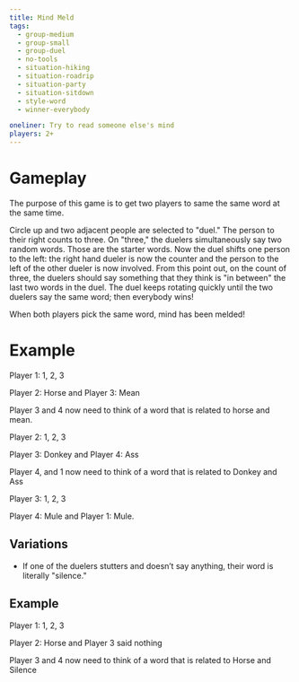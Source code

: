 ```yaml
---
title: Mind Meld
tags:
  - group-medium
  - group-small
  - group-duel
  - no-tools
  - situation-hiking
  - situation-roadrip
  - situation-party
  - situation-sitdown
  - style-word
  - winner-everybody

oneliner: Try to read someone else's mind
players: 2+
---
```

# Gameplay
The purpose of this game is to get two players to same the same word at the same time.

Circle up and two adjacent people are selected to "duel." The person to their right counts to three. On "three," the duelers simultaneously say two random words. Those are the starter words. Now the duel shifts one person to the left: the right hand dueler is now the counter and the person to the left of the other dueler is now involved. From this point out, on the count of three, the duelers should say something that they think is "in between" the last two words in the duel. The duel keeps rotating quickly until the two duelers say the same word; then everybody wins!

When both players pick the same word, mind has been melded!

# Example
Player 1: 1, 2, 3

Player 2: Horse and Player 3: Mean

Player 3 and 4 now need to think of a word that is related to horse and mean.

Player 2: 1, 2, 3

Player 3: Donkey and Player 4: Ass

Player 4, and 1 now need to think of a word that is related to Donkey and Ass

Player 3: 1, 2, 3

Player 4: Mule and Player 1: Mule.

## Variations
* If one of the duelers stutters and doesn’t say anything, their word is literally "silence."

## Example

Player 1: 1, 2, 3

Player 2: Horse and Player 3 said nothing

Player 3 and 4 now need to think of a word that is related to Horse and Silence
